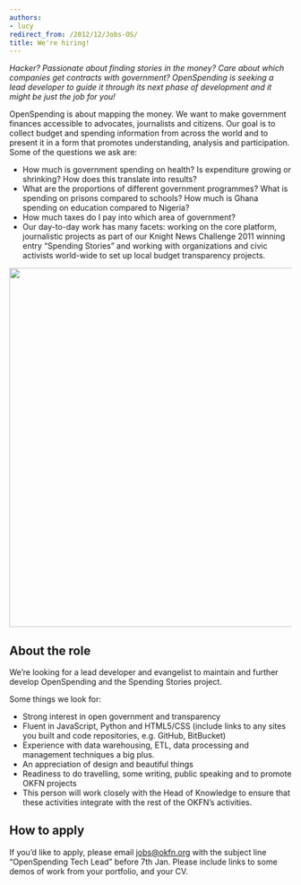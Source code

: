 ```yaml
---
authors:
- lucy
redirect_from: /2012/12/Jobs-OS/
title: We're hiring!
---
```


*Hacker? Passionate about finding stories in the money? Care about which companies get contracts with government? OpenSpending is seeking a lead developer to guide it through its next phase of development and it might be just the job for you!*

OpenSpending is about mapping the money. We want to make government finances accessible to advocates, journalists and citizens. Our goal is to collect budget and spending information from across the world and to present it in a form that promotes understanding, analysis and participation. Some of the questions we ask are:

* How much is government spending on health? Is expenditure growing or shrinking? How does this translate into results?
* What are the proportions of different government programmes? What is spending on prisons compared to schools? How much is Ghana spending on education compared to Nigeria?
* How much taxes do I pay into which area of government?
* Our day-to-day work has many facets: working on the core platform, journalistic projects as part of our Knight News Challenge 2011 winning entry “Spending Stories” and working with organizations and civic activists world-wide to set up local budget transparency projects.

<img alt="" src="http://farm6.staticflickr.com/5224/5639223572_5451048271.jpg" title="OpenSpending at Perugia journalism festival" class="alignnone" width="640" height="640" />

## About the role
We’re looking for a lead developer and evangelist to maintain and further develop OpenSpending and the Spending Stories project.

Some things we look for:

* Strong interest in open government and transparency
* Fluent in JavaScript, Python and HTML5/CSS (include links to any sites you built and code repositories, e.g. GitHub, BitBucket)
* Experience with data warehousing, ETL, data processing and management techniques a big plus.
* An appreciation of design and beautiful things
* Readiness to do travelling, some writing, public speaking and to promote OKFN projects
* This person will work closely with the Head of Knowledge to ensure that these activities integrate with the rest of the OKFN’s activities.

## How to apply
If you’d like to apply, please email jobs@okfn.org with the subject line “OpenSpending Tech Lead” before 7th Jan. Please include links to some demos of work from your portfolio, and your CV.